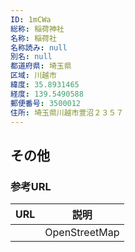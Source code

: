 ```yaml
---
ID: 1mCWa
総称: 稲荷神社
名称: 稲荷社
名称読み: null
別名: null
都道府県: 埼玉県
区域: 川越市
緯度: 35.8931465
経度: 139.5490588
郵便番号: 3500012
住所: 埼玉県川越市萱沼２３５７
---
```


## その他

### 参考URL

| URL | 説明          |
| --- | ------------- |
|     | OpenStreetMap |
